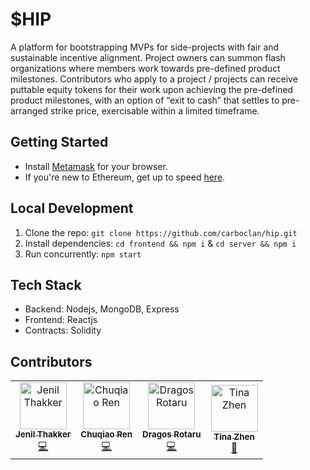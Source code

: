 # $HIP
A platform for bootstrapping MVPs for side-projects with fair and sustainable incentive alignment. Project owners can summon flash organizations where members work towards pre-defined product milestones. Contributors who apply to a project / projects can receive puttable equity tokens for their work upon achieving the pre-defined product milestones, with an option of “exit to cash” that settles to pre-arranged strike price, exercisable within a limited timeframe.

## Getting Started

- Install [Metamask](https://metamask.io) for your browser.
- If you're new to Ethereum, get up to speed [here](https://medium.com/@mattcondon/getting-up-to-speed-on-ethereum-63ed28821bbe).

## Local Development

1. Clone the repo: `git clone https://github.com/carboclan/hip.git`
2. Install dependencies: `cd frontend && npm i` & `cd server && npm i`
3. Run concurrently: `npm start` 

## Tech Stack

- Backend: Nodejs, MongoDB, Express
- Frontend: Reactjs
- Contracts: Solidity

## Contributors

<table><tr><td align="center"><a href="https://github.com/jenil04"><img src="https://avatars3.githubusercontent.com/u/22861609?s=400&u=e28855eea949d6fe1be0d1be52e5184baa05e610&v=4" width="75px;" alt="Jenil Thakker"/><br /><sub><b>Jenil Thakker</b></sub></a><br /><a href="https://github.com/carboclan/hip/commits?author=jenil04" title="Code">💻</a></td><td align="center"><a href="https://github.com/renchuqiao"><img src="https://avatars3.githubusercontent.com/u/6487514?s=400&u=4dc44328d4c985d05782fa514a5677d5aecbbe74&v=4" width="75px;" alt="Chuqiao Ren"/><br /><sub><b>Chuqiao Ren</b></sub></a><br /><a href="https://github.com/carboclan/hip/commits?author=renchuqiao" title="Code">💻</a></td><td align="center"><a href="https://github.com/dragosrotaru"><img src="https://avatars2.githubusercontent.com/u/7482137?s=400&u=e443144a8ab9ada0f13cd7f1f7008b652819c154&v=4" width="75px;" alt="Dragos Rotaru"/><br /><sub><b>Dragos Rotaru</b></sub></a><br /><a href="https://github.com/carboclan/hip/commits?author=dragosrotaru" title="Code">💻</a></td><td align="center"><a href="https://github.com/CarboClanC"><img src="https://avatars3.githubusercontent.com/u/50804295?s=400&u=e5c09bf39e8b301ac20804a4994f32fa068c290a&v=4" width="75px;" alt="Tina Zhen"/><br /><sub><b>Tina Zhen</b></sub></a><br /><a href="https://github.com/carboclan/hip/commits?author=CarboClanC" title="Code">🎨</a></td></tr></table>
